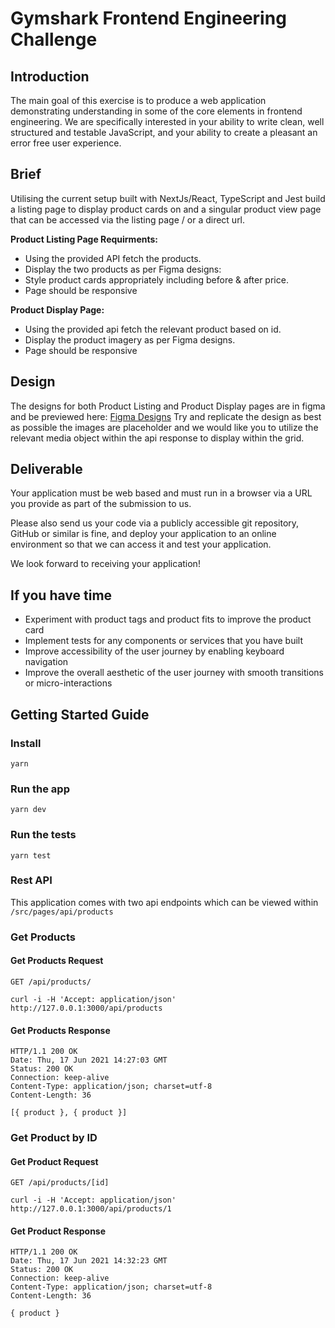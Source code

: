 # Gymshark Frontend Engineering Challenge

## Introduction

The main goal of this exercise is to produce a web application demonstrating understanding in some of the core elements in frontend engineering. We are specifically interested in your ability to write clean, well structured and testable JavaScript, and your ability to create a pleasant an error free user experience.

## Brief

Utilising the current setup built with NextJs/React, TypeScript and Jest build a listing page to display product cards on and a singular product view page that can be accessed via the listing page / or a direct url.

**Product Listing Page Requirments:**

-   Using the provided API fetch the products.
-   Display the two products as per Figma designs:
-   Style product cards appropriately including before & after price.
-   Page should be responsive

**Product Display Page:**

-   Using the provided api fetch the relevant product based on id.
-   Display the product imagery as per Figma designs.
-   Page should be responsive

## Design

The designs for both Product Listing and Product Display pages are in figma and be previewed here: [Figma Designs](https://www.figma.com/file/OAcM6rAUWqzZDJh7jrNJbl/%5BPlayground%5D-Dev---Code-Challenge-V2?node-id=0%3A1) Try and replicate the design as best as possible the images are placeholder and we would like you to utilize the relevant media object within the api response to display within the grid.

## Deliverable

Your application must be web based and must run in a browser via a URL you provide as
part of the submission to us.

Please also send us your code via a publicly accessible git repository, GitHub or similar is
fine, and deploy your application to an online environment so that we can access it and test
your application.

We look forward to receiving your application!

## If you have time

-   Experiment with product tags and product fits to improve the product card
-   Implement tests for any components or services that you have built
-   Improve accessibility of the user journey by enabling keyboard navigation
-   Improve the overall aesthetic of the user journey with smooth transitions or micro-interactions

## Getting Started Guide

### Install

    yarn

### Run the app

    yarn dev

### Run the tests

    yarn test

### Rest API

This application comes with two api endpoints which can be viewed within `/src/pages/api/products`

### Get Products

#### Get Products Request

`GET /api/products/`

    curl -i -H 'Accept: application/json' http://127.0.0.1:3000/api/products

#### Get Products Response

    HTTP/1.1 200 OK
    Date: Thu, 17 Jun 2021 14:27:03 GMT
    Status: 200 OK
    Connection: keep-alive
    Content-Type: application/json; charset=utf-8
    Content-Length: 36

    [{ product }, { product }]

### Get Product by ID

#### Get Product Request

`GET /api/products/[id]`

    curl -i -H 'Accept: application/json' http://127.0.0.1:3000/api/products/1

#### Get Product Response

    HTTP/1.1 200 OK
    Date: Thu, 17 Jun 2021 14:32:23 GMT
    Status: 200 OK
    Connection: keep-alive
    Content-Type: application/json; charset=utf-8
    Content-Length: 36

    { product }
